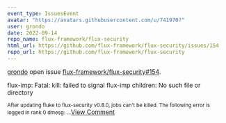 ```yaml
---
event_type: IssuesEvent
avatar: "https://avatars.githubusercontent.com/u/741970?"
user: grondo
date: 2022-09-14
repo_name: flux-framework/flux-security
html_url: https://github.com/flux-framework/flux-security/issues/154
repo_url: https://github.com/flux-framework/flux-security
---
```


<a href='https://github.com/grondo' target='_blank'>grondo</a> open issue <a href='https://github.com/flux-framework/flux-security/issues/154' target='_blank'>flux-framework/flux-security#154</a>.

<p>flux-imp: Fatal: kill: failed to signal flux-imp children: No such file or directory</p><small>After updating fluke to flux-security v0.8.0, jobs can't be killed. The following error is logged in rank 0 dmesg:...</small><a href='https://github.com/flux-framework/flux-security/issues/154' target='_blank'>View Comment</a>